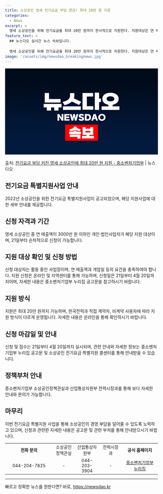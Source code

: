 ```yaml
---
title: 소상공인 영세 전기요금 부담 경감! 최대 20만 원 지원
categories:
  - News
excerpt: >
  영세 소상공인을 위해 전기요금을 최대 20만 원까지 한시적으로 지원한다. 지원대상은 연 매출액 3000만 원…
feature_text: >
  ## 뉴스다오 실시간 뉴스 속보입니다.

  영세 소상공인을 위해 전기요금을 최대 20만 원까지 한시적으로 지원한다. 지원대상은 연 매출액 3000만 원…
image: '/assets/img/newsdao_breakingnews.jpg'
---
```


![뉴스다오 속보](/assets/img/newsdao_breakingnews.jpg)

<p>출처: <a href="https://newsdao.kr/3150" rel="dofollow">전기요금 부담 커진 영세 소상공인에 최대 20만 원 지원 - 중소벤처기업부</a> | 뉴스다오</p>

<h2 data-ke-size="size26">전기요금 특별지원사업 안내</h2>
<p data-ke-size="size16">2022년 소상공인을 위한 전기요금 특별지원사업이 공고되었으며, 해당 지원사업에 대한 세부 안내를 제공합니다.</p>

<h2 data-ke-size="size24">신청 자격과 기간</h2>
<p data-ke-size="size16">영세 소상공인 중 연 매출액이 3000만 원 이하인 개인·법인사업자가 해당 지원 대상이며, 21일부터 순차적으로 신청이 가능합니다.</p>

<h2 data-ke-size="size24">지원 대상 확인 및 신청 방법</h2>
<p data-ke-size="size16">신청 대상자는 활동 중인 사업장이며, 연 매출액과 개업일 등의 요건을 충족하여야 합니다. 지원 신청은 온라인 및 지역센터를 통해 가능하며, 신청일은 21일부터 4월 20일까지이며, 자세한 내용은 중소벤처기업부 누리집 공고문을 참고하시기 바랍니다.</p>

<h2 data-ke-size="size24">지원 방식</h2>
<p data-ke-size="size16">지원은 최대 20만 원까지 가능하며, 한국전력과 직접 계약자, 비계약 사용자에 따라 지원 방식이 다르게 운영됩니다. 자세한 내용은 온라인을 통해 확인하시기 바랍니다.</p>

<h2 data-ke-size="size24">신청 마감일 및 안내</h2>
<p data-ke-size="size16">신청 및 접수는 21일부터 4월 20일까지 실시되며, 관련 안내와 자세한 정보는 중소벤처기업부 누리집 공고문 및 소상공인 전기요금 특별지원 콜센터를 통해 안내받을 수 있습니다.</p>

<h2 data-ke-size="size24">정책부처 안내</h2>
<p data-ke-size="size16">중소벤처기업부 소상공인정책관실과 산업통상자원부 전력시장과를 통해 보다 자세한 안내와 문의가 가능합니다.</p>

<h2 data-ke-size="size24">마무리</h2>
<p data-ke-size="size16">이번 전기요금 특별지원 사업을 통해 소상공인의 경영 부담을 덜어줄 수 있도록 노력하고 있으며, 신청과 관련한 자세한 내용은 공고문 및 관련 부처를 통해 안내받으시기 바랍니다.</p>
<table>
  <colgroup>
  <col width="143" style="width:107pt" />
  <col width="87" style="mso-width-source:userset;mso-width-alt:3174;width:65pt" />
  <col width="90" span="3" style="mso-width-source:userset;mso-width-alt:3286;width:68pt" />
  <col width="167" style="mso-width-source:userset;mso-width-alt:6113;width:125pt" />
 </colgroup>
 
  <tr>
   <td style="width: 143px; text-align: center;" colspan="2"><b>전화 문의</b></td>
   <td style="width: 87px; text-align: center;">소상공인정책관실</td>
   <td style="width: 90px; text-align: center;">산업통상자원부</td>
   <td style="width: 90px; text-align: center;">전력시장과</td>
   <td style="width: 167px; text-align: center;"><b>공식 홈페이지</b></td>
  </tr>
  <tr>
   <td style="width: 143px; text-align: center;" colspan="2">044-204-7825</td>
   <td style="width: 87px; text-align: center;">-</td>
   <td style="width: 90px; text-align: center;">044-203-3904</td>
   <td style="width: 90px; text-align: center;">-</td>
   <td style="width: 167px; text-align: center;"><a href="https://www.mss.go.kr" target="_blank">중소벤처기업부 누리집</a></td>
  </tr>
</table>
<hr> 

빠르고 정확한 뉴스를 원한다면? 바로, <a href="https://newsdao.kr" rel="dofollow">https://newsdao.kr</a>


